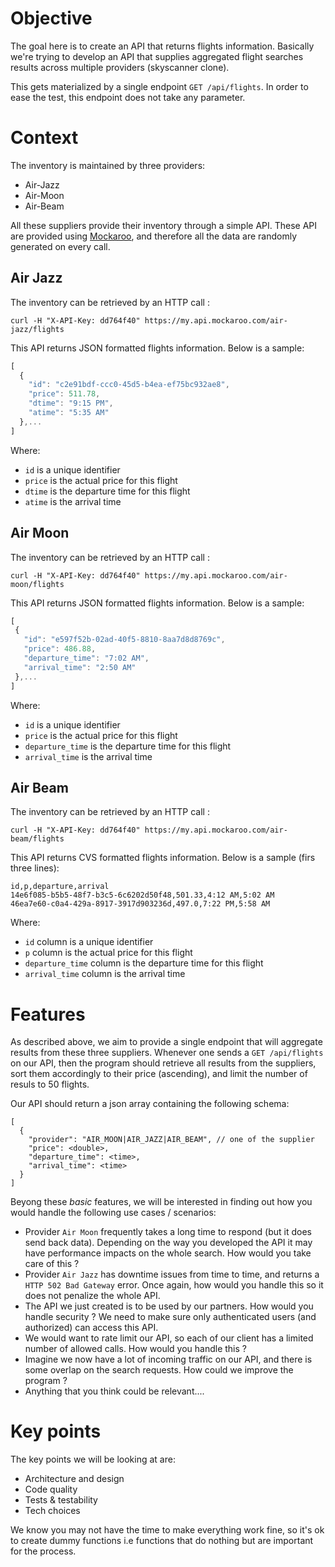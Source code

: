 # Objective

The goal here is to create an API that returns flights information. Basically we're trying to develop an API that supplies aggregated flight searches results across multiple providers (skyscanner clone).

 This gets materialized by a single endpoint `GET /api/flights`. In order to ease the test, this endpoint does not take any parameter.

# Context

The inventory is maintained by three providers:
 * Air-Jazz
 * Air-Moon
 * Air-Beam

All these suppliers provide their inventory through a simple API. These API are provided using [Mockaroo](https://mockaroo.com), and therefore all the data are randomly generated on every call.

## Air Jazz

The inventory can be retrieved by an HTTP call :

```shell
curl -H "X-API-Key: dd764f40" https://my.api.mockaroo.com/air-jazz/flights
```

This API returns JSON formatted flights information. Below is a sample:

```javascript
[
  {
    "id": "c2e91bdf-ccc0-45d5-b4ea-ef75bc932ae8",
    "price": 511.78,
    "dtime": "9:15 PM",
    "atime": "5:35 AM"
  },...
]
```

Where: 
 * `id` is a unique identifier
 * `price` is the actual price for this flight 
 * `dtime` is the departure time for this flight
 * `atime` is the arrival time


 
## Air Moon
 
 The inventory can be retrieved by an HTTP call :
 
 ```shell
 curl -H "X-API-Key: dd764f40" https://my.api.mockaroo.com/air-moon/flights
 ```
 
 This API returns JSON formatted flights information. Below is a sample:
 
 ```javascript
 [
  {
    "id": "e597f52b-02ad-40f5-8810-8aa7d8d8769c",
    "price": 486.88,
    "departure_time": "7:02 AM",
    "arrival_time": "2:50 AM"
  },...
 ]
 ```
 
 Where: 
  * `id` is a unique identifier
  * `price` is the actual price for this flight 
  * `departure_time` is the departure time for this flight
  * `arrival_time` is the arrival time

## Air Beam
  
The inventory can be retrieved by an HTTP call :

```shell
curl -H "X-API-Key: dd764f40" https://my.api.mockaroo.com/air-beam/flights
```

This API returns CVS formatted flights information. Below is a sample (firs three lines):

```
id,p,departure,arrival
14e6f085-b5b5-48f7-b3c5-6c6202d50f48,501.33,4:12 AM,5:02 AM
46ea7e60-c0a4-429a-8917-3917d903236d,497.0,7:22 PM,5:58 AM  
```

Where: 
 * `id` column is a unique identifier
 * `p` column is the actual price for this flight 
 * `departure_time` column is the departure time for this flight
 * `arrival_time` column is the arrival time

# Features

As described above, we aim to provide a single endpoint that will aggregate results from these three suppliers. Whenever one sends a `GET /api/flights` on our API, then the program should retrieve all results from the suppliers, sort them accordingly to their price (ascending), and limit the number of resuls to 50 flights.

Our API should return a json array containing the following schema:

```
[
  {
    "provider": "AIR_MOON|AIR_JAZZ|AIR_BEAM", // one of the supplier
    "price": <double>,
    "departure_time": <time>,
    "arrival_time": <time>
  }
]
```

Beyong these *basic* features, we will be interested in finding out how you would handle the following use cases / scenarios:
 * Provider `Air Moon` frequently takes a long time to respond (but it does send back data). Depending on the way you developed the API it may have performance impacts on the whole search. How would you take care of this ? 
 * Provider `Air Jazz` has downtime issues from time to time, and returns a `HTTP 502 Bad Gateway` error. Once again, how would you handle this so it does not penalize the whole API.
 * The API we just created is to be used by our partners. How would you handle security ? We need to make sure only authenticated users (and authorized) can access this API.
 * We would want to rate limit our API, so each of our client has a limited number of allowed calls. How would you handle this ?
 * Imagine we now have a lot of incoming traffic on our API, and there is some overlap on the search requests. How could we improve the program ?
 * Anything that you think could be relevant....

 

# Key points

The key points we will be looking at are:

 * Architecture and design
 * Code quality
 * Tests & testability
 * Tech choices

We know you may not have the time to make everything work fine, so it's ok to create dummy functions i.e functions that do nothing but are important for the process. 